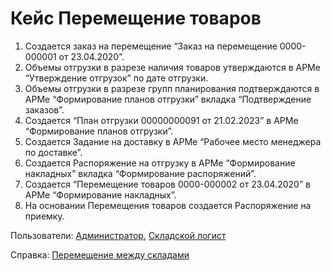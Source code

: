 # Кейс Перемещение товаров

1. Создается заказ на перемещение “Заказ на перемещение 0000-000001 от 23.04.2020”.
2. Объемы отгрузки в разрезе наличия товаров утверждаются в АРМе “Утверждение отгрузок” по дате отгрузки.
3. Объемы отгрузки в разрезе групп планирования подтверждаются в АРМе “Формирование планов отгрузки” вкладка “Подтверждение заказов”.
4. Создается “План отгрузки 00000000091 от 21.02.2023” в АРМе “Формирование планов отгрузки”.
5. Создается Задание на доставку в АРМе “Рабочее место менеджера по доставке”.
6. Создается Распоряжение на отгрузку в АРМе “Формирование накладных” вкладка “Формирование распоряжений”.
7. Создается “Перемещение товаров 0000-000002 от 23.04.2020” в АРМе “Формирование накладных”.
8. На основании Перемещения товаров создается Распоряжение на приемку.

Пользователи: [Администратор](../Users/Administrator.md), [Складской логист](../Users/WarehouseLogistician.md)

Справка: <a href="https://konstanta-it.github.io/erp4food/Warehouse/SimpleWarehouse/Peremeshenie/PeremeshenieMegduSkladamiNaTCD/" target="_blank"> Перемещение между складами </a>